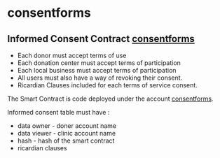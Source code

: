 # consentforms

## Informed Consent Contract [consentforms](https://github.com/eoscostarica/lifebank/tree/master/contracts/consentforms)

- Each donor must accept terms of use
- Each donation center must accept terms of participation
- Each local business must accept terms of participation
- All users must also have a way of revoking their consent.
- Ricardian Clauses included for each terms of service consent.

The Smart Contract is code deployed under the account [consentforms](https://jungle.bloks.io/account/consentforms).

Informed consent table must have :

- data owner - doner account name
- data viewer - clinic account name
- hash - hash of the smart contract
- ricardian clauses
